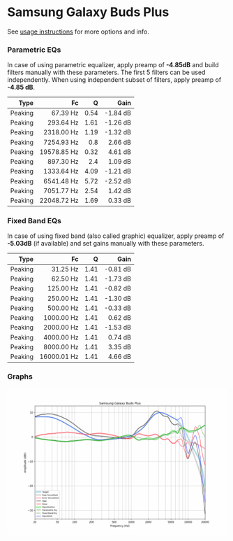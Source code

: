 # Samsung Galaxy Buds Plus
See [usage instructions](https://github.com/jaakkopasanen/AutoEq#usage) for more options and info.

### Parametric EQs
In case of using parametric equalizer, apply preamp of **-4.85dB** and build filters manually
with these parameters. The first 5 filters can be used independently.
When using independent subset of filters, apply preamp of **-4.85 dB**.

| Type    | Fc          |    Q | Gain     |
|--------:|------------:|-----:|---------:|
| Peaking | 67.39 Hz    | 0.54 | -1.84 dB |
| Peaking | 293.64 Hz   | 1.61 | -1.26 dB |
| Peaking | 2318.00 Hz  | 1.19 | -1.32 dB |
| Peaking | 7254.93 Hz  | 0.8  | 2.66 dB  |
| Peaking | 19578.85 Hz | 0.32 | 4.61 dB  |
| Peaking | 897.30 Hz   | 2.4  | 1.09 dB  |
| Peaking | 1333.64 Hz  | 4.09 | -1.21 dB |
| Peaking | 6541.48 Hz  | 5.72 | -2.52 dB |
| Peaking | 7051.77 Hz  | 2.54 | 1.42 dB  |
| Peaking | 22048.72 Hz | 1.69 | 0.33 dB  |

### Fixed Band EQs
In case of using fixed band (also called graphic) equalizer, apply preamp of **-5.03dB**
(if available) and set gains manually with these parameters.

| Type    | Fc          |    Q | Gain     |
|--------:|------------:|-----:|---------:|
| Peaking | 31.25 Hz    | 1.41 | -0.81 dB |
| Peaking | 62.50 Hz    | 1.41 | -1.73 dB |
| Peaking | 125.00 Hz   | 1.41 | -0.82 dB |
| Peaking | 250.00 Hz   | 1.41 | -1.30 dB |
| Peaking | 500.00 Hz   | 1.41 | -0.33 dB |
| Peaking | 1000.00 Hz  | 1.41 | 0.62 dB  |
| Peaking | 2000.00 Hz  | 1.41 | -1.53 dB |
| Peaking | 4000.00 Hz  | 1.41 | 0.74 dB  |
| Peaking | 8000.00 Hz  | 1.41 | 3.35 dB  |
| Peaking | 16000.01 Hz | 1.41 | 4.66 dB  |

### Graphs
![](./Samsung%20Galaxy%20Buds%20Plus.png)